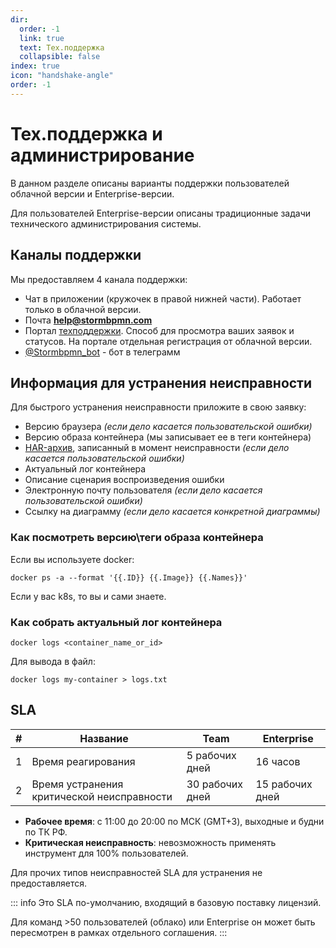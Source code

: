 ```yaml
---
dir:
  order: -1
  link: true
  text: Тех.поддержка
  collapsible: false
index: true
icon: "handshake-angle"
order: -1
---
```


# Тех.поддержка и администрирование

В данном разделе описаны варианты поддержки пользователей облачной версии и Enterprise-версии.

Для пользователей Enterprise-версии описаны традиционные задачи технического администрирования системы.

## Каналы поддержки

Мы предоставляем 4 канала поддержки:

- Чат в приложении (кружочек в правой нижней части). Работает только в облачной версии.
- Почта **help@stormbpmn.com** 
- Портал [техподдержки](https://stormbpmn.portal.happydesk.ru/login). Способ для просмотра ваших заявок и статусов. На портале отдельная регистрация от облачной версии.
- [@Stormbpmn_bot](https://t.me/stormbpmn_bot) - бот в телеграмм

## Информация для устранения неисправности

Для быстрого устранения неисправности приложите в свою заявку:

- Версию браузера _(если дело касается пользовательской ошибки)_
- Версию образа контейнера (мы записывает ее в теги контейнера)
- [HAR-архив](https://yandex.cloud/ru/docs/support/create-har), записанный в момент неисправности _(если дело касается пользовательской ошибки)_
- Актуальный лог контейнера
- Описание сценария воспроизведения ошибки
- Электронную почту пользователя _(если дело касается пользовательской ошибки)_
- Ссылку на диаграмму _(если дело касается конкретной диаграммы)_

### Как посмотреть версию\теги образа контейнера
Если вы используете docker:
```
docker ps -a --format '{{.ID}} {{.Image}} {{.Names}}'
```
Если у вас k8s, то вы и сами знаете.

### Как собрать актуальный лог контейнера 

```
docker logs <container_name_or_id>
```

Для вывода в файл:
```
docker logs my-container > logs.txt
```

## SLA

| #   | Название                                   | Team          | Enterprise     |
| --- | ------------------------------------------ | --------------- | -------------- |
| 1   | Время реагирования                         | 5 рабочих дней  | 16 часов       |
| 2   | Время устранения критической неисправности | 30 рабочих дней | 15 рабочих дней |

- **Рабочее время**: с 11:00 до 20:00 по МСК (GMT+3), выходные и будни по ТК РФ.
- **Критическая неисправность**: невозможность применять инструмент для 100% пользователей.

Для прочих типов неисправностей SLA для устранения не предоставляется.

::: info
Это SLA по-умолчанию, входящий в базовую поставку лицензий.

Для команд >50 пользователей (облако) или Enterprise он может быть пересмотрен в рамках отдельного соглашения.
:::
